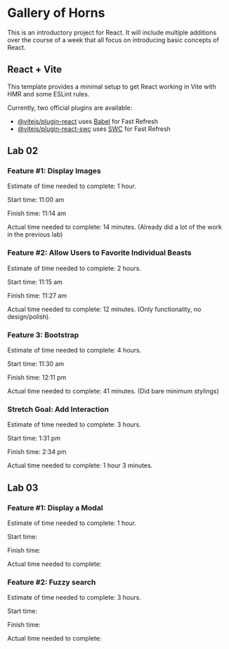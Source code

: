 # Gallery of Horns

This is an introductory project for React. It will include multiple additions over the course of a week that all focus on introducing basic concepts of React.

## React + Vite

This template provides a minimal setup to get React working in Vite with HMR and some ESLint rules.

Currently, two official plugins are available:

- [@vitejs/plugin-react](https://github.com/vitejs/vite-plugin-react/blob/main/packages/plugin-react/README.md) uses [Babel](https://babeljs.io/) for Fast Refresh
- [@vitejs/plugin-react-swc](https://github.com/vitejs/vite-plugin-react-swc) uses [SWC](https://swc.rs/) for Fast Refresh

## Lab 02

### Feature #1: Display Images

Estimate of time needed to complete: 1 hour.

Start time: 11:00 am

Finish time: 11:14 am

Actual time needed to complete: 14 minutes. (Already did a lot of the work in the previous lab)

### Feature #2: Allow Users to Favorite Individual Beasts

Estimate of time needed to complete: 2 hours.

Start time: 11:15 am

Finish time: 11:27 am

Actual time needed to complete: 12 minutes. (Only functionality, no design/polish).

### Feature 3: Bootstrap

Estimate of time needed to complete: 4 hours.

Start time: 11:30 am

Finish time: 12:11 pm

Actual time needed to complete: 41 minutes. (Did bare minimum stylings)

### Stretch Goal: Add Interaction

Estimate of time needed to complete: 3 hours.

Start time: 1:31 pm

Finish time: 2:34 pm

Actual time needed to complete: 1 hour 3 minutes.

## Lab 03

### Feature #1: Display a Modal

Estimate of time needed to complete: 1 hour.

Start time:

Finish time:

Actual time needed to complete:

### Feature #2: Fuzzy search

Estimate of time needed to complete: 3 hours.

Start time:

Finish time:

Actual time needed to complete:
